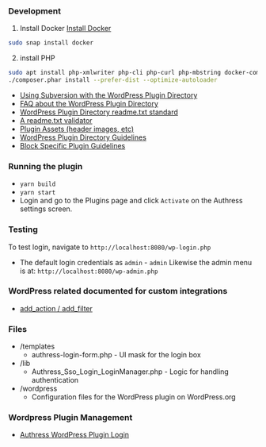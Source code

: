 
### Development

1. Install Docker
[Install Docker](https://docs.docker.com/engine/install/ubuntu/#install-using-the-repository)
```sh
sudo snap install docker
```

2. install PHP
```sh
sudo apt install php-xmlwriter php-cli php-curl php-mbstring docker-compose-plugin
./composer.phar install --prefer-dist --optimize-autoloader
```


* [Using Subversion with the WordPress Plugin Directory](https://developer.wordpress.org/plugins/wordpress-org/how-to-use-subversion/)
* [FAQ about the WordPress Plugin Directory](https://developer.wordpress.org/plugins/wordpress-org/plugin-developer-faq/)
* [WordPress Plugin Directory readme.txt standard](https://wordpress.org/plugins/developers/#readme)
* [A readme.txt validator](https://wordpress.org/plugins/developers/readme-validator/)
* [Plugin Assets (header images, etc)](https://developer.wordpress.org/plugins/wordpress-org/plugin-assets/)
* [WordPress Plugin Directory Guidelines](https://developer.wordpress.org/plugins/wordpress-org/detailed-plugin-guidelines/)
* [Block Specific Plugin Guidelines](https://developer.wordpress.org/plugins/wordpress-org/block-specific-plugin-guidelines/)

### Running the plugin
* `yarn build`
* `yarn start`
* Login and go to the Plugins page and click `Activate` on the Authress settings screen.


### Testing
To test login, navigate to `http://localhost:8080/wp-login.php`
* The default login credentials as `admin` - `admin`
Likewise the admin menu is at: `http://localhost:8080/wp-admin.php`

### WordPress related documented for custom integrations
* [add_action / add_filter](https://developer.wordpress.org/apis/hooks/filter-reference/#redirect-rewrite-filters)

### Files

* /templates
    * authress-login-form.php - UI mask for the login box
* /lib
    * Authress_Sso_Login_LoginManager.php - Logic for handling authentication
* /wordpress
    * Configuration files for the WordPress plugin on WordPress.org
 
### Wordpress Plugin Management
* [Authress WordPress Plugin Login](https://profiles.wordpress.org/authress/)
